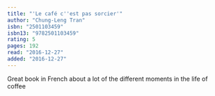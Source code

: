 ```yaml
---
title: "'Le café c''est pas sorcier'"
author: "Chung-Leng Tran"
isbn: "2501103459"
isbn13: "9782501103459"
rating: 5
pages: 192
read: "2016-12-27"
added: "2016-12-27"
---
```

Great book in French about a lot of the different moments in the life of coffee

